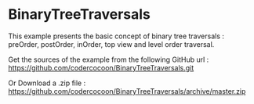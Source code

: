 # BinaryTreeTraversals
This example presents the basic concept of binary tree traversals : preOrder, postOrder, inOrder, top view
and level order traversal.

Get the sources of the example from the following GitHub url : https://github.com/codercocoon/BinaryTreeTraversals.git

Or Download a .zip file : https://github.com/codercocoon/BinaryTreeTraversals/archive/master.zip
